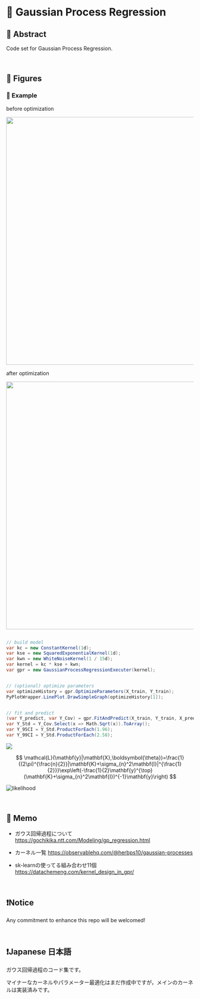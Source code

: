 # 💖 Gaussian Process Regression

## 🌟 Abstract

Code set for Gaussian Process Regression.






<br>

## 🌟 Figures

### 🎇 Example

before optimization

<img name="" src="https://github.com/aki32/aki32-utilities/raw/main/9_Assets/Images/A01_C_3001_Example.png" width="666">

after optimization

<img name="" src="https://github.com/aki32/aki32-utilities/raw/main/9_Assets/Images/A01_C_3001_Optimize.png" width="666">

```C#

// build model
var kc = new ConstantKernel(1d);
var kse = new SquaredExponentialKernel(1d);
var kwn = new WhiteNoiseKernel(1 / 15d);
var kernel = kc * kse + kwn;
var gpr = new GaussianProcessRegressionExecuter(kernel);


// (optional) optimize parameters
var optimizeHistory = gpr.OptimizeParameters(X_train, Y_train);
PyPlotWrapper.LinePlot.DrawSimpleGraph(optimizeHistory[1]);


// fit and predict
(var Y_predict, var Y_Cov) = gpr.FitAndPredict(X_train, Y_train, X_predict);
var Y_Std = Y_Cov.Select(x => Math.Sqrt(x)).ToArray();
var Y_95CI = Y_Std.ProductForEach(1.96);
var Y_99CI = Y_Std.ProductForEach(2.58);

```



<img src="https://latex.codecogs.com/svg.image?%5CLarge&space;%5Cmathcal%7BL%7D(%5Cmathbf%7By%7D%7C%5Cmathbf%7BX%7D,%5Cboldsymbol%7B%5Ctheta%7D)=%5Cfrac%7B1%7D%7B(2%5Cpi)%5E%7B%5Cfrac%7Bn%7D%7B2%7D%7D%7C%5Cmathbf%7BK%7D+%5Csigma_%7Bn%7D%5E2%5Cmathbf%7BI%7D%7C%5E%7B%5Cfrac%7B1%7D%7B2%7D%7D%7D%5Cexp%5Cleft(-%5Cfrac%7B1%7D%7B2%7D%5Cmathbf%7By%7D%5E%7B%5Ctop%7D(%5Cmathbf%7BK%7D+%5Csigma_%7Bn%7D%5E2%5Cmathbf%7BI%7D)%5E%7B-1%7D%5Cmathbf%7By%7D%5Cright)"/>


$$
\mathcal{L}(\mathbf{y}|\mathbf{X},\boldsymbol{\theta})=\frac{1}{(2\pi)^{\frac{n}{2}}|\mathbf{K}+\sigma_{n}^2\mathbf{I}|^{\frac{1}{2}}}\exp\left(-\frac{1}{2}\mathbf{y}^{\top}(\mathbf{K}+\sigma_{n}^2\mathbf{I})^{-1}\mathbf{y}\right)
$$


![likelihood](https://latex.codecogs.com/svg.image?\Large&space;\mathcal{L}(\mathbf{y}|\mathbf{X},\boldsymbol{\theta})=\frac{1}{(2\pi)^{\frac{n}{2}}|\mathbf{K}+\sigma_{n}^2\mathbf{I}|^{\frac{1}{2}}}\exp\left(-\frac{1}{2}\mathbf{y}^{\top}(\mathbf{K}+\sigma_{n}^2\mathbf{I})^{-1}\mathbf{y}\right))



<br>

## 🌟 Memo


- ガウス回帰過程について
https://gochikika.ntt.com/Modeling/gp_regression.html


- カーネル一覧
https://observablehq.com/@herbps10/gaussian-processes


- sk-learnの使ってる組み合わせ11個
https://datachemeng.com/kernel_design_in_gpr/








<br>

## ❗Notice

Any commitment to enhance this repo will be welcomed!








<br>

## ❗Japanese 日本語

ガウス回帰過程のコード集です。

マイナーなカーネルやパラメーター最適化はまだ作成中ですが，メインのカーネルは実装済みです。







<br>